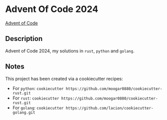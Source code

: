 
# Advent Of Code 2024

[Advent of Code](https://adventofcode.com/)

## Description

Advent of Code 2024, my solutions in `rust`, `python` and `golang`.

## Notes

This project has been created via a cookiecutter recipes:

- For `python`: `cookiecutter https://github.com/moogar0880/cookiecutter-rust.git`
- For `rust`: `cookiecutter https://github.com/moogar0880/cookiecutter-rust.git`
- For `golang`: `cookiecutter https://github.com/lacion/cookiecutter-golang.git`
